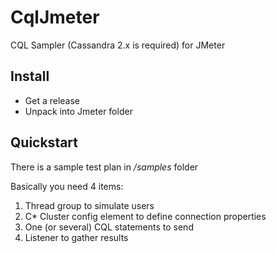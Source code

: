 CqlJmeter
=========

CQL Sampler (Cassandra 2.x is required) for JMeter



Install
--------

* Get a release
* Unpack into Jmeter folder


Quickstart
---------
There is a sample test plan in _/samples_ folder

Basically you need 4 items:

1. Thread group to simulate users
2. C* Cluster config element to define connection properties
3. One (or several) CQL statements to send
4. Listener to gather results


